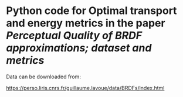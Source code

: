 # Python code for Optimal transport and energy metrics in the paper *Perceptual Quality of BRDF approximations; dataset and metrics*

Data can be downloaded from:

https://perso.liris.cnrs.fr/guillaume.lavoue/data/BRDFs/index.html